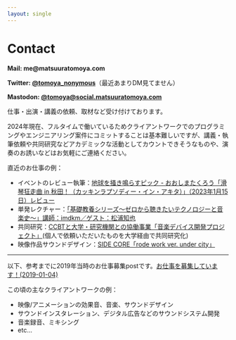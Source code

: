 ```yaml
---
layout: single
---
```

# Contact

**Mail: me@<span style="display:none;"></span>matsuuratomoya.com**

**Twitter: [@tomoya_nonymous](https://twitter.com/tomoya_nonymous)**（最近あまりDM見てません）

**Mastodon: [@tomoya@social.matsuuratomoya.com](https://social.matsuuratomoya.com/@tomoya)**

仕事・出演・講義の依頼、取材など受け付けております。

2024年現在、フルタイムで働いているためクライアントワークでのプログラミングやエンジニアリング案件にコミットすることは基本難しいですが、講義・執筆依頼や共同研究などアカデミックな活動としてカウントできそうなものや、演奏のお誘いなどはお気軽にご連絡ください。

直近のお仕事の例：

- イベントのレビュー執筆：[地球を掻き鳴らすピック - おおしまたくろう「滑琴狂走曲 in 秋田！（カッキンラプソディー・イン・アキタ）」（2023年1月15日）レビュー](https://akitacc.jp/article/oshima_review/)
- 単発レクチャー：[「基礎教養シリーズ〜ゼロから聴きたいテクノロジーと音楽史〜」講師：imdkm／ゲスト：松浦知也](https://bigakko.jp/event/2024/technology_and_music_history)
- 共同研究：[CCBTと大学・研究機関との協働事業「音楽デバイス開発プロジェクト」](https://ccbt.rekibun.or.jp/research-notes/diverstiy-and-inclusion-project-02)(個人で依頼いただいたものを大学経由で共同研究化)
- 映像作品サウンドデザイン：[SIDE CORE「rode work ver. under city」](https://ccbt.rekibun.or.jp/events/rodework_ver_undercity)

---

以下、参考までに2019年当時のお仕事募集postです。[お仕事を募集しています！(2019-01-04)](/contact/callforjob)

この頃の主なクライアントワークの例：

- 映像/アニメーションの効果音、音楽、サウンドデザイン
- サウンドインスタレーション、デジタル広告などのサウンドシステム開発
- 音楽録音、ミキシング
- etc...

